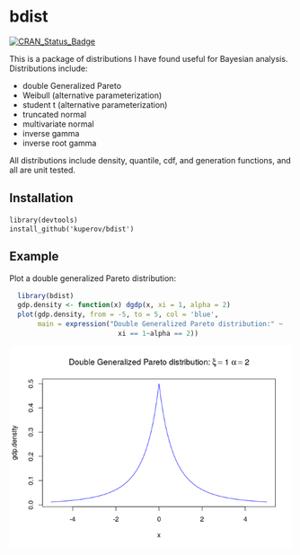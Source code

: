
<!-- README.md is generated from README.Rmd. Please edit that file -->
bdist
=====

[![CRAN\_Status\_Badge](http://www.r-pkg.org/badges/version/bdist)](https://cran.r-project.org/package=bdist)

This is a package of distributions I have found useful for Bayesian analysis. Distributions include:

-   double Generalized Pareto
-   Weibull (alternative parameterization)
-   student t (alternative parameterization)
-   truncated normal
-   multivariate normal
-   inverse gamma
-   inverse root gamma

All distributions include density, quantile, cdf, and generation functions, and all are unit tested.

Installation
------------

    library(devtools)
    install_github('kuperov/bdist')

Example
-------

Plot a double generalized Pareto distribution:

``` r
  library(bdist)
  gdp.density <- function(x) dgdp(x, xi = 1, alpha = 2)
  plot(gdp.density, from = -5, to = 5, col = 'blue',
       main = expression("Double Generalized Pareto distribution:" ~
                           xi == 1~alpha == 2))
```

![](README_files/figure-markdown_github/dgp-1.png)
